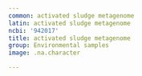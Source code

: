 ```yaml
---
common: activated sludge metagenome
latin: activated sludge metagenome
ncbi: '942017'
title: activated sludge metagenome
group: Environmental samples
image: .na.character

---
```

